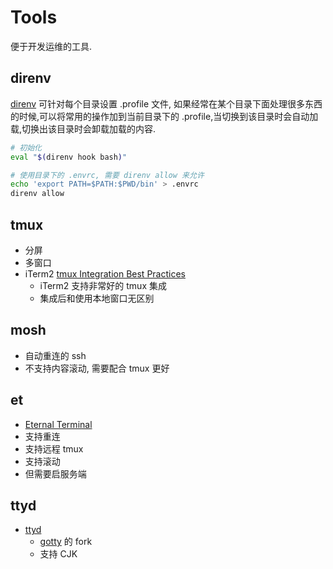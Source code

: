 # Tools

便于开发运维的工具.

## direnv

[direnv](https://github.com/direnv/direnv) 可针对每个目录设置 .profile 文件, 如果经常在某个目录下面处理很多东西的时候,可以将常用的操作加到当前目录下的 .profile,当切换到该目录时会自动加载,切换出该目录时会卸载加载的内容.

```bash
# 初始化
eval "$(direnv hook bash)"

# 使用目录下的 .envrc, 需要 direnv allow 来允许
echo 'export PATH=$PATH:$PWD/bin' > .envrc
direnv allow
```

## tmux
* 分屏
* 多窗口
* iTerm2 [tmux Integration Best Practices](https://gitlab.com/gnachman/iterm2/wikis/tmux-Integration-Best-Practices)
  * iTerm2 支持非常好的 tmux 集成
  * 集成后和使用本地窗口无区别

## mosh
* 自动重连的 ssh
* 不支持内容滚动, 需要配合 tmux 更好

## et
* [Eternal Terminal](https://eternalterminal.dev/)
* 支持重连
* 支持远程 tmux
* 支持滚动
* 但需要启服务端

## ttyd
* [ttyd](https://github.com/tsl0922/ttyd/)
  * [gotty](https://github.com/yudai/gotty) 的 fork
  * 支持 CJK
